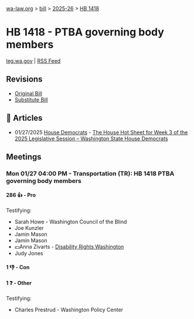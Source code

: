 [wa-law.org](/) > [bill](/bill/) > [2025-26](/bill/2025-26/) > [HB 1418](/bill/2025-26/hb/1418/)

# HB 1418 - PTBA governing body members
[leg.wa.gov](https://app.leg.wa.gov/billsummary?BillNumber=1418&Year=2025&Initiative=false) | [RSS Feed](./rss.xml)

## Revisions
* [Original Bill](1/)
* [Substitute Bill](S/)

## 📰 Articles
* 01/27/2025 [House Democrats](/org/house_democrats/) - [The House Hot Sheet for Week 3 of the 2025 Legislative Session – Washington State House Democrats](https://housedemocrats.wa.gov/blog/2025/01/27/the-house-hot-sheet-for-week-3-of-the-2025-legislative-session/#:~:text=HB%201418)

## Meetings
### Mon 01/27 04:00 PM - Transportation (TR): HB 1418 PTBA governing body members
#### 286 👍 - Pro
Testifying:
* Sarah Howe - Washington Council of the Blind
* Joe Kunzler
* Jamin Mason
* Jamin Mason
* 💵Anna Zivarts - [Disability Rights Washington](/org/disability_rights_washington/)
* Judy Jones

#### 1 👎 - Con

#### 1 ❓ - Other
Testifying:
* Charles Prestrud - Washington Policy Center
